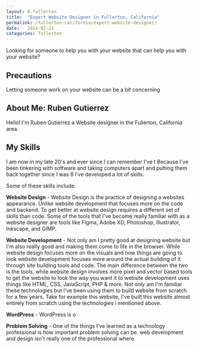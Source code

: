 ```yaml
---
layout: 0-fullerton
title:  "Expert Website Designer in Fullerton, California"
permalink: /fullerton-california/expert-website-designer/
date:   2024-02-21
categories: fullerton
---
```


Looking for someone to help you with your website that can help you with your website?

## Precautions
Letting someone work on your website can be a bit concerning

## About Me: Ruben Gutierrez
Hello! I'm Ruben Gutierrez a Website designer in the Fullerton, California area.

## My Skills
I am now in my late 20's and ever since I can remember I've t
Because I've been tinkering with software and taking computers apart and putting them back together since I was 8 I've developed a lot of skills.

Some of these skills include:

**Website Design** - Website Design is the practice of designing a websites appearance. Unlike website development that focuses more on the code and backend. To get better at website design requires a different set of skills than code. Some of the tools that I've become really familiar with as a website designer are tools like Figma, Adobe XD, Photoshop, Illustrator, Inkscape, and GIMP.

**Website Development** - Not only am I pretty good at designing website but I'm also really good and making them come to life in the browser. While website design focuses more on the visuals and how things are going to look website development focuses more around the actual building of it through site building tools and code. The main difference between the two is the tools, while website design involves more pixel and vector based tools to get the website to look the way you want it to website development uses things like HTML, CSS, JavaScript, PHP & more. Not only am I'm familiar these technologies but I've been using them to build website from scratch for a few years. Take for example this website, I've built this website almost entirely from scratch using the technologies i mentioned above.  

**WordPress** - WordPress is o

**Problem Solving** - One of the things I've learned as a technology professional is how important problem solving can be. web development and design isn't really one of the professional where 
